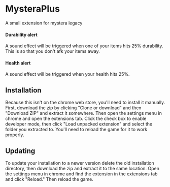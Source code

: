 # MysteraPlus
A small extension for mystera legacy

#### Durability alert
A sound effect will be triggered when one of your items hits 25% durability. This is so that you don't afk your items away.

#### Health alert
A sound effect will be triggered when your health hits 25%.

## Installation

Because this isn't on the chrome web store, you'll need to install it manually. First, download the zip by clicking "Clone or download" and then "Download ZIP" and extract it somewhere. Then open the settings menu in chrome and open the extensions tab. Click the check box to enable developer mode, then click "Load unpacked extension" and select the folder you extracted to. You'll need to reload the game for it to work properly.

## Updating

To update your installation to a newer version delete the old installation directory, then download the zip and extract it to the same location. Open the settings menu in chrome and find the extension in the extensions tab and click "Reload." Then reload the game.
